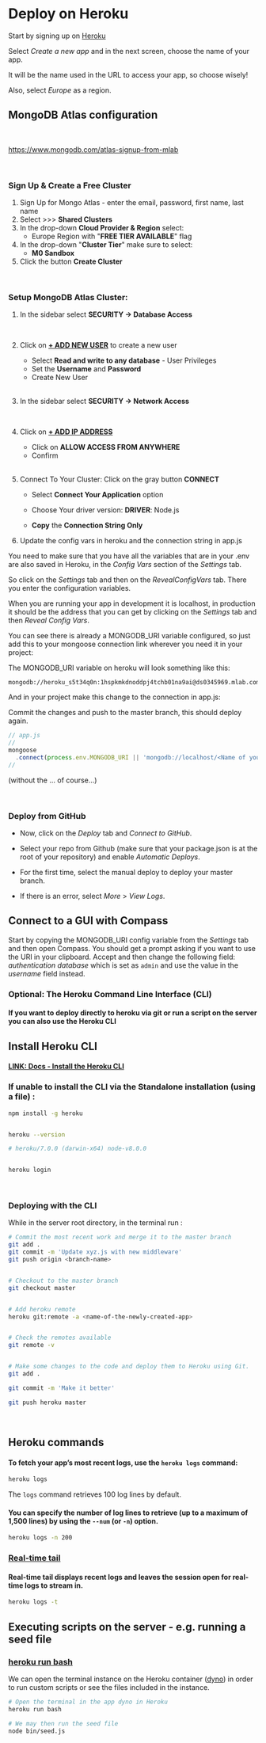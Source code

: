 # Deploy on Heroku

Start by signing up on [Heroku](https://www.heroku.com)

Select _Create a new app_ and in the next screen, choose the name of your app.

It will be the name used in the URL to access your app, so choose wisely!

Also, select _Europe_ as a region.




##  MongoDB Atlas configuration 

<br>



https://www.mongodb.com/atlas-signup-from-mlab



<br>

### **Sign Up & Create a Free Cluster** 

1. Sign Up for Mongo Atlas - enter the email, password, first name, last name
2. Select  >>>  **Shared Clusters**
3. In the drop-down **Cloud Provider & Region** select: 
   -  Europe Region with "**FREE TIER AVAILABLE**" flag
4. In the drop-down "**Cluster Tier**" make sure to select:
   - **M0 Sandbox**
5. Click the button **Create Cluster**



<br>


### Setup MongoDB Atlas Cluster:


1. In the sidebar select **SECURITY  ->  Database Access**

   <br>

2. Click on **<u>+ ADD NEW USER</u>** to create a new user

   - Select **Read and write to any database** - User Privileges
   - Set the **Username** and **Password**
   - Create New User

   <br>

3. In the sidebar select **SECURITY  ->  Network Access**

   <br>

4. Click on **<u>+ ADD IP ADDRESS</u>**

   - Click on **ALLOW ACCESS FROM ANYWHERE**
   - Confirm

   <br>

5. Connect To Your Cluster: Click on the gray button **CONNECT**

   - Select **Connect Your Application** option

   - Choose Your driver version:  **DRIVER**: Node.js

   - **Copy** the **Connection String Only**

     
6. Update the config vars in heroku and the connection string in app.js

You need to make sure that you have all the variables that are in your .env are also saved in Heroku, in the _Config Vars_ section of the _Settings_ tab.

So click on the _Settings_ tab and then on the _RevealConfigVars_ tab. There you enter the configuration variables.

When you are running your app in development it is localhost, in production it should be the address that you can get by clicking on the _Settings_ tab and then _Reveal Config Vars_.

You can see there is already a MONGODB_URI variable configured, so just add this to your mongoose connection link wherever you need it in your project:

The MONGODB_URI variable on heroku will look something like this: 
```
mongodb://heroku_s5t34q0n:1hspkmkdnoddpj4tchb01na9ai@ds0345969.mlab.com:29969/heroku_s5t34q0n 
```

And in your project make this change to the connection in app.js:

Commit the changes and push to the master branch, this should deploy again.

```js
// app.js
//
mongoose
  .connect(process.env.MONGODB_URI || 'mongodb://localhost/<Name of your project>' ...)
//
```

(without the ... of course...)


<br>


### Deploy from GitHub
- Now, click on the _Deploy_ tab and _Connect to GitHub_.

- Select your repo from Github (make sure that your package.json is at the root of your repository) and enable _Automatic Deploys_.

- For the first time, select the manual deploy to deploy your master branch.

- If there is an error, select _More_ > _View Logs_.



## Connect to a GUI with Compass 

Start by copying the MONGODB_URI config variable from the *Settings* tab and then open Compass. You should get a prompt asking if you want to use the URI in your clipboard. Accept and then change the following field: *authentication database* which is set as `admin` and use the value in the *username* field instead.




### Optional: The Heroku Command Line Interface (CLI)

#### If you want to deploy directly to heroku via git or run a script on the server you can also use the Heroku CLI


## Install Heroku CLI



#### [LINK: Docs - Install the Heroku CLI](https://devcenter.heroku.com/articles/heroku-cli#npm)



### If unable to install the CLI via the Standalone installation (using a file) :

```bash
npm install -g heroku


heroku --version

# heroku/7.0.0 (darwin-x64) node-v8.0.0


heroku login
```



<br>



### Deploying with the CLI



While in the server root directory, in the terminal run :



```bash
# Commit the most recent work and merge it to the master branch
git add .
git commit -m 'Update xyz.js with new middleware'
git push origin <branch-name>


# Checkout to the master branch
git checkout master


# Add heroku remote
heroku git:remote -a <name-of-the-newly-created-app>


# Check the remotes available
git remote -v


# Make some changes to the code and deploy them to Heroku using Git.
git add .

git commit -m 'Make it better'

git push heroku master
```





<br>

## Heroku commands


#### To fetch your app’s most recent logs, use the `heroku logs` command:

```bash
heroku logs
```

The `logs` command retrieves 100 log lines by default. 

#### You can specify the number of log lines to retrieve (up to a maximum of 1,500 lines) by using the `--num` (or `-n`) option.

```bash
heroku logs -n 200

```


### [Real-time tail](https://devcenter.heroku.com/articles/logging#real-time-tail)

#### Real-time tail displays recent logs and leaves the session open for real-time logs to stream in. 

```bash
heroku logs -t

```

## Executing scripts on the server - e.g. running a seed file


### [heroku run bash](https://devcenter.heroku.com/articles/heroku-cli-commands#heroku-run)

We can open the terminal instance on the Heroku container ([dyno](https://www.heroku.com/dynos)) in order to run custom scripts or see the files included in the instance. 

```bash
# Open the terminal in the app dyno in Heroku
heroku run bash

# We may then run the seed file
node bin/seed.js

```

<br>